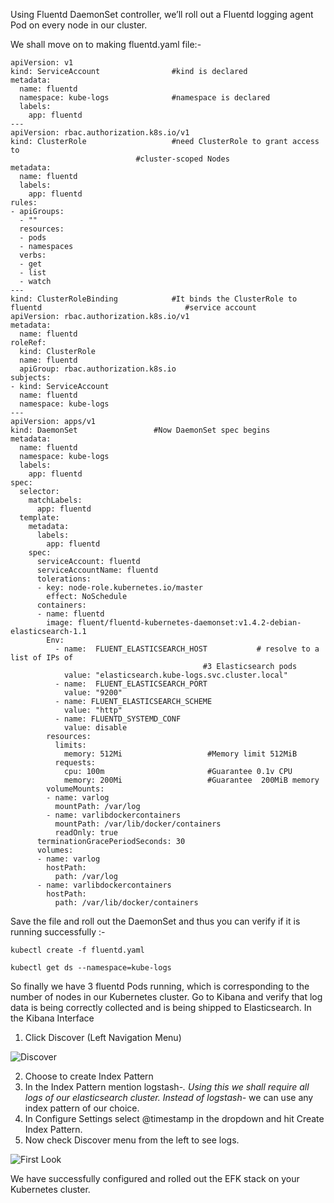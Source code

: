 Using Fluentd DaemonSet controller, we’ll roll out a Fluentd logging agent Pod on every node in our cluster. 

We shall move on to making fluentd.yaml file:-

```
apiVersion: v1
kind: ServiceAccount 				#kind is declared
metadata:
  name: fluentd
  namespace: kube-logs				#namespace is declared
  labels:
    app: fluentd
---
apiVersion: rbac.authorization.k8s.io/v1
kind: ClusterRole					#need ClusterRole to grant access to 
							#cluster-scoped Nodes
metadata:
  name: fluentd
  labels:
    app: fluentd
rules:
- apiGroups:
  - ""
  resources:
  - pods
  - namespaces
  verbs:
  - get
  - list
  - watch
---
kind: ClusterRoleBinding			#It binds the ClusterRole to fluentd 								#service account
apiVersion: rbac.authorization.k8s.io/v1
metadata:
  name: fluentd
roleRef:
  kind: ClusterRole
  name: fluentd
  apiGroup: rbac.authorization.k8s.io
subjects:
- kind: ServiceAccount
  name: fluentd
  namespace: kube-logs
---
apiVersion: apps/v1
kind: DaemonSet					#Now DaemonSet spec begins
metadata:
  name: fluentd
  namespace: kube-logs
  labels:
    app: fluentd
spec:
  selector:
    matchLabels:
      app: fluentd
  template:
    metadata:
      labels:
        app: fluentd
    spec:
      serviceAccount: fluentd
      serviceAccountName: fluentd
      tolerations:
      - key: node-role.kubernetes.io/master
        effect: NoSchedule
      containers:
      - name: fluentd
        image: fluent/fluentd-kubernetes-daemonset:v1.4.2-debian-elasticsearch-1.1
        Env:					
          - name:  FLUENT_ELASTICSEARCH_HOST           # resolve to a list of IPs of
								           #3 Elasticsearch pods
            value: "elasticsearch.kube-logs.svc.cluster.local"
          - name:  FLUENT_ELASTICSEARCH_PORT
            value: "9200"
          - name: FLUENT_ELASTICSEARCH_SCHEME
            value: "http"
          - name: FLUENTD_SYSTEMD_CONF
            value: disable
        resources:
          limits:
            memory: 512Mi					#Memory limit 512MiB 
          requests:
            cpu: 100m						#Guarantee 0.1v CPU
            memory: 200Mi					#Guarantee  200MiB memory
        volumeMounts:
        - name: varlog
          mountPath: /var/log
        - name: varlibdockercontainers
          mountPath: /var/lib/docker/containers
          readOnly: true
      terminationGracePeriodSeconds: 30
      volumes:
      - name: varlog
        hostPath:
          path: /var/log
      - name: varlibdockercontainers
        hostPath:
          path: /var/lib/docker/containers
```

Save the file and roll out the DaemonSet and thus you can verify if it is running successfully :-

```
kubectl create -f fluentd.yaml
```
```
kubectl get ds --namespace=kube-logs
```

So finally we have 3 fluentd Pods running, which is corresponding to the number of nodes
in our Kubernetes cluster. Go to Kibana and verify that log data is being correctly collected and 
is being shipped to Elasticsearch.
In the Kibana Interface 
1. Click Discover (Left Navigation Menu)

![Discover](https://user-images.githubusercontent.com/62760235/108326697-902ead80-71f0-11eb-83a6-9cdff43658e0.png)

2. Choose to create Index Pattern
3. In the Index Pattern mention logstash-*. Using this we shall require all logs of our elasticsearch
   cluster.  Instead of logstash-* we can use any index pattern of our choice.
4. In Configure Settings select @timestamp in the dropdown and hit Create Index Pattern.
5. Now check Discover menu from the left to see logs.

![First Look](https://user-images.githubusercontent.com/62760235/108326979-e4d22880-71f0-11eb-92c3-fb22cd1a2c5d.png)

We have successfully configured and rolled out the EFK stack on your Kubernetes cluster. 
